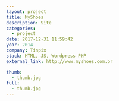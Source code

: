 ```yaml
---
layout: project
title: MyShoes
description: Site
categories:
  - project
date: 2017-12-31 11:59:42
year: 2014
company: Tinpix
stack: HTML, JS, Wordpress PHP
external_link: http://www.myshoes.com.br

thumb: 
  - thumb.jpg
full:
  - thumb.jpg
---
```

